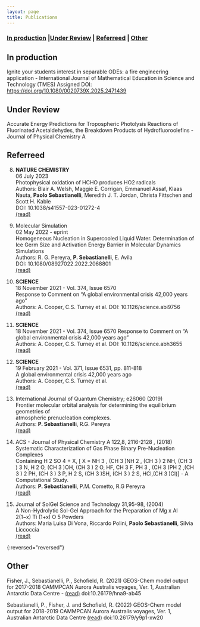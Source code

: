 ```yaml
---
layout: page
title: Publications
---
```


### [In production](#in-production) |[Under Review](#under-review) | [Referreed](#referreed) | [Other](#other)

## In production
 Ignite your students interest in separable ODEs: a fire engineering application - International Journal of Mathematical Education in Science and Technology (TMES)
 Assigned DOI: https://doi.org/10.1080/0020739X.2025.2471439 

## Under Review
 Accurate Energy Predictions for Tropospheric Photolysis Reactions of Fluorinated Acetaldehydes, the Breakdown Products of Hydrofluoroolefins - Journal of Physical Chemistry A

## Referreed

8. **NATURE CHEMISTRY**   
06 July 2023  
Photophysical oxidation of HCHO produces HO2 radicals  
Authors: Blair A. Welsh, Maggie E. Corrigan, Emmanuel Assaf, Klaas Nauta, **Paolo Sebastianelli**, Meredith J. T. Jordan, Christa Fittschen and Scott H. Kable  
DOI: 10.1038/s41557-023-01272-4  
[(read)](https://www.nature.com/articles/s41557-023-01272-4)  

7. Molecular Simulation   
02 May 2022 - eprint  
Homogeneous Nucleation in Supercooled Liquid Water. Determination of Ice Germ Size and Activation Energy Barrier in Molecular Dynamics Simulations  
Authors: R. G. Pereyra, **P. Sebastianelli**, E. Avila  
DOI: 10.1080/08927022.2022.2068801  
[(read)](https://doi.org/10.1080/08927022.2022.2068801)  


6. **SCIENCE**  
18 November 2021 - Vol. 374, Issue 6570  
Response to Comment on “A global environmental crisis 42,000 years ago”  
Authors: A. Cooper, C.S. Turney et al. DOI: 10.1126/science.abi9756
[(read)](https://doi.org/10.1126/science.abi9756)  

5. **SCIENCE**  
18 November 2021 - Vol. 374, Issue 6570
Response to Comment on “A global environmental crisis 42,000 years ago”  
Authors: A. Cooper, C.S. Turney et al. DOI: 10.1126/science.abh3655  
[(read)](https://doi.org/10.1126/science.abh3655)  

4. **SCIENCE**  
19 February 2021 - Vol. 371, Issue 6531, pp. 811-818  
A global environmental crisis 42,000 years ago  
Authors: A. Cooper, C.S. Turney et al.  
[(read)](https://doi.org/10.1126/science.abb8677)  

3. International Journal of Quantum Chemistry; e26060 (2019)  
Frontier molecular orbital analysis for determining the equilibrium geometries of  
atmospheric prenucleation complexes.  
Authors: **P. Sebastianelli**, R.G. Pereyra  
[(read)](https://doi.org/10.1002/qua.26060)  

2. ACS - Journal of Physical Chemistry A 122,8, 2116-2128 , (2018)  
Systematic Characterization of Gas Phase Binary Pre-Nucleation Complexes  
Containing H 2 SO 4 + X, [ X = NH 3 , (CH 3 )NH 2 , (CH 3 ) 2 NH, (CH 3 ) 3 N, H 2 O, (CH 3 )OH, (CH 3 ) 2 O,
HF, CH 3 F, PH 3 , (CH 3 )PH 2 ,(CH 3 ) 2 PH, (CH 3 ) 3 P, H 2 S, (CH 3 )SH, (CH 3 ) 2 S, HCl,(CH 3 )Cl)] - A
Computational Study.  
Authors: **P. Sebastianelli**, P.M. Cometto, R.G Pereyra  
[(read)](https://doi.org/10.1021/acs.jpca.7b10205)  

1. Journal of SolGel Science and Technology 31,95-98, (2004)  
A Non-Hydrolytic Sol-Gel Approach for the Preparation of Mg x Al 2(1−x) Ti (1+x) O 5 Powders  
Authors: Maria Luisa Di Vona, Riccardo Polini, **Paolo Sebastianelli**, Silvia Liccoccia  
[(read)](https://doi.org/10.1023/B:JSST.0000047967.82122.6f)

{:reversed="reversed"}
## Other 

Fisher, J., Sebastianelli, P., Schofield, R. (2021) GEOS-Chem model output for 2017-2018 CAMMPCAN Aurora Australis voyages, Ver. 1, Australian Antarctic Data Centre - [(read)](https://researchdata.edu.au/geos-chem-model-australis-voyages/1701891) doi:10.26179/hna9-ab45

Sebastianelli, P., Fisher, J. and Schofield, R. (2022) GEOS-Chem model output for 2018-2019 CAMMPCAN Aurora Australis voyages, Ver. 1, Australian Antarctic Data Centre [(read)](https://data.aad.gov.au/metadata/records/AAS_4431_CAMMPCAN_GEOS_Chem_Model_AA_2018-19) doi:10.26179/y9p1-xw20
